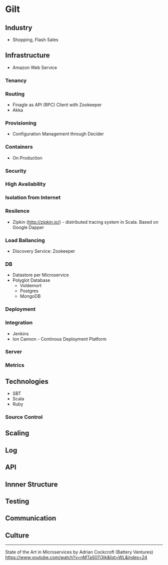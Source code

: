 # Gilt

## Industry
* Shopping, Flash Sales

## Infrastructure
* Amazon Web Service

### Tenancy 

### Routing
* Finagle as API (RPC) Client with Zookeeper
* Akka

### Provisioning
* Configuration Management through Decider

### Containers
* On Production

### Security 

### High Availability

### Isolation from Internet

### Resilence
* Zipkin (http://zipkin.io/) - distributed tracing system in Scala. Based on Google Dapper

### Load Ballancing
* Discovery Service: Zookeeper

### DB 
* Datastore per Microservice
* Polyglot Database
	* Voldemort
	* Postgres
	* MongoDB

### Deployment

### Integration
* Jenkins
* Ion Cannon - Continous Deployment Platform

### Server

### Metrics 

## Technologies
* SBT
* Scala
* Ruby

### Source Control

## Scaling

## Log

## API

## Innner Structure

## Testing 

## Communication

## Culture

------
State of the Art in Microservices by Adrian Cockcroft (Battery Ventures)
https://www.youtube.com/watch?v=nMTaS07i3jk&list=WL&index=24